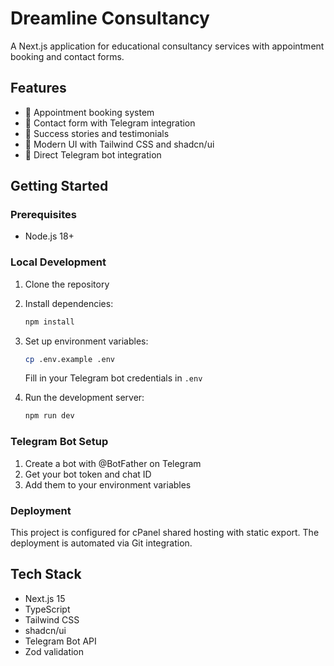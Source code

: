 # Dreamline Consultancy

A Next.js application for educational consultancy services with appointment booking and contact forms.

## Features

- 📅 Appointment booking system
- 📧 Contact form with Telegram integration
- 🌟 Success stories and testimonials
- 🎨 Modern UI with Tailwind CSS and shadcn/ui
- 📱 Direct Telegram bot integration

## Getting Started

### Prerequisites

- Node.js 18+

### Local Development

1. Clone the repository
2. Install dependencies:
   ```bash
   npm install
   ```

3. Set up environment variables:
   ```bash
   cp .env.example .env
   ```
   Fill in your Telegram bot credentials in `.env`

4. Run the development server:
   ```bash
   npm run dev
   ```

### Telegram Bot Setup

1. Create a bot with @BotFather on Telegram
2. Get your bot token and chat ID
3. Add them to your environment variables

### Deployment

This project is configured for cPanel shared hosting with static export. The deployment is automated via Git integration.

## Tech Stack

- Next.js 15
- TypeScript
- Tailwind CSS
- shadcn/ui
- Telegram Bot API
- Zod validation

